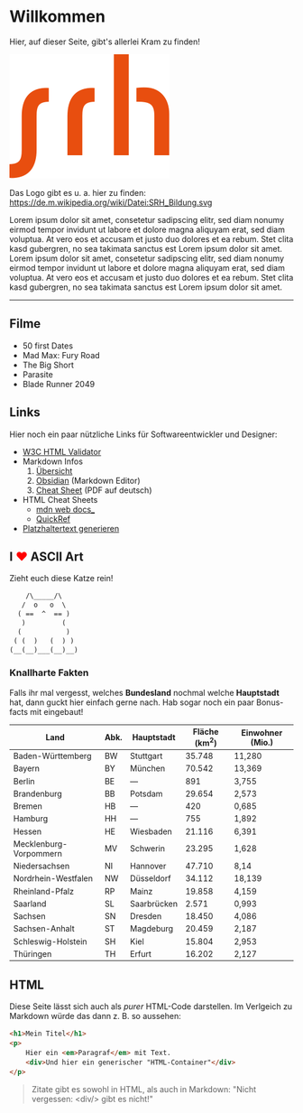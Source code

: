 # Willkommen

Hier, auf dieser Seite, gibt's allerlei Kram zu finden!

![SRH-Bildung Logo](srh.svg)

Das Logo gibt es u. a. hier zu finden:
https://de.m.wikipedia.org/wiki/Datei:SRH_Bildung.svg

Lorem ipsum dolor sit amet, consetetur sadipscing elitr, sed diam nonumy eirmod tempor invidunt ut labore et dolore magna aliquyam erat, sed diam voluptua. At vero eos et accusam et justo duo dolores et ea rebum. Stet clita kasd gubergren, no sea takimata sanctus est Lorem ipsum dolor sit amet. Lorem ipsum dolor sit amet, consetetur sadipscing elitr, sed diam nonumy eirmod tempor invidunt ut labore et dolore magna aliquyam erat, sed diam voluptua. At vero eos et accusam et justo duo dolores et ea rebum. Stet clita kasd gubergren, no sea takimata sanctus est Lorem ipsum dolor sit amet.

---

## Filme

- 50 first Dates
- Mad Max: Fury Road
- The Big Short
- Parasite
- Blade Runner 2049


## Links

Hier noch ein paar nützliche Links für Softwareentwickler und Designer:

- [W3C HTML Validator](https://validator.w3.org/)
- Markdown Infos
	1. [Übersicht](https://markdown.de/)
	1. [Obsidian](https://obsidian.md/) (Markdown Editor)
	1. [Cheat Sheet](https://www.heise.de/downloads/18/1/1/6/7/1/0/3/Markdown-CheatSheet-Deutsch.pdf) (PDF auf deutsch)
- HTML Cheat Sheets
    - [mdn web docs_](https://developer.mozilla.org/de/docs/Learn_web_development/Howto/Solve_HTML_problems/Cheatsheet)
	- [QuickRef](https://quickref.me/html.html)
- [Platzhaltertext generieren](https://loremipsum.de/)


## I <span style="color:red">&#9829;</span> ASCII Art

Zieht euch diese Katze rein!
```
    /\_____/\
   /  o   o  \
  ( ==  ^  == )
   )         (
  (           )
 ( (  )   (  ) )
(__(__)___(__)__)
```


### Knallharte Fakten

Falls ihr mal vergesst, welches **Bundesland** nochmal welche **Hauptstadt** hat,
dann guckt hier einfach gerne nach.
Hab sogar noch ein paar Bonus-facts mit eingebaut!


**Land** | **Abk.** | **Haupt­stadt** | **Fläche (km<sup>2</sup>)** |**Einwohner (Mio.)** 
---------|----------|----------------|---------------------|----------------------
Baden-Württemberg     |  BW  |  Stuttgart  |  35.748    |    11,280 
Bayern                |  BY  |  München    |  70.542    |    13,369 
Berlin                |  BE  |  —          |  891       |    3,755
Brandenburg           |  BB  |  Potsdam    |  29.654    |    2,573 
Bremen                |  HB  |  —          |  420       |    0,685 
Hamburg               |  HH  |  —          |  755       |    1,892 
Hessen                |  HE  |  Wiesbaden  |  21.116    |    6,391 
Mecklenburg-Vorpommern|  MV  |  Schwerin   |  23.295    |    1,628 
Niedersachsen         |  NI  |  Hannover   |  47.710    |    8,14 
Nordrhein-Westfalen   |  NW  |  Düsseldorf |  34.112    |    18,139 
Rheinland-Pfalz       |  RP  |  Mainz      |  19.858    |    4,159 
Saarland              |  SL  |  Saarbrücken|  2.571     |    0,993 
Sachsen               |  SN  |  Dresden    |  18.450    |    4,086 
Sachsen-Anhalt        |  ST  |  Magdeburg  |  20.459    |    2,187 
Schleswig-Holstein    |  SH  |  Kiel       |  15.804    |    2,953 
Thüringen             |  TH  |  Erfurt     |  16.202    |    2,127 


## HTML

Diese Seite lässt sich auch als _purer_ HTML-Code darstellen. Im Verlgeich zu Markdown würde das dann z. B. so aussehen:

```html
<h1>Mein Titel</h1>
<p>
    Hier ein <em>Paragraf</em> mit Text.
    <div>Und hier ein generischer "HTML-Container"</div>
</p>
```



> Zitate gibt es sowohl in HTML, als auch in Markdown: "Nicht vergessen: \<div/> gibt es nicht!"